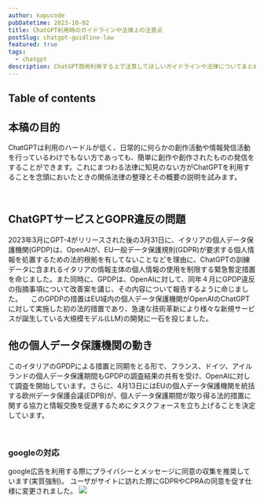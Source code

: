 ```yaml
---
author: kapucode
pubDatetime: 2023-10-02
title: ChatGPT利用時のガイドラインや法律上の注意点
postSlug: chatgpt-guidline-law
featured: true
tags:
  - chatgpt
description: ChatGPT商用利用する上で注意してほしいガイドラインや法律についてまとめてみました。
---
```


## Table of contents

## 本稿の目的

ChatGPTは利用のハードルが低く、日常的に何らかの創作活動や情報発信活動を行っているわけでもない方であっても、簡単に創作や創作されたものの発信をすることができます。これにまつわる法律に知見のない方がChatGPTを利用することを念頭においたときの関係法律の整理とその概要の説明を試みます。

<br />

## ChatGPTサービスとGOPR違反の問題

2023年3月にGPT-4がリリースされた後の3月31日に、イタリアの個人データ保護機関(GPDP)は、OpenAIが、EU一般データ保護規則(GDPR)が要求する個人情報を処置するための法的根拠を有してないことなどを理由に、ChatGPTの訓練データに含まれるイタリアの情報主体の個人情報の使用を制限する緊急暫定措置を命じました。また同時に、GPDPは、OpenAIに対して、同年４月にGPDP違反の指摘事項について改善案を講じ、その内容について報告するように命じました。
　このGPDPの措置はEU域内の個人データ保護機関がOpenAIのChatGPTに対して実施した初の法的措置であり、急速な技術革新により様々な新規サービスが誕生している大規模モデル(LLM)の開発に一石を投じました。

## 他の個人データ保護機関の動き

このイタリアのGPDPによる措置と同期をとる形で、フランス、ドイツ、アイルランドの個人データ保護期間もGPDPの調査結果の共有を受け、OpenAIに対して調査を開始しています。さらに、4月13日にはEUの個人データ保護機関を統括する欧州データ保護会議(EDPB)が、個人データ保護期間が取り得る法的措置に関する協力と情報交換を促進するためにタスクフォースを立ち上げることを決定しています。

<br />

### googleの対応

google広告を利用する際にプライバシーとメッセージに同意の収集を推奨しています(実質強制)。
ユーザがサイトに訪れた際にGDPRやCPRAの同意を促す仕様に変更されました。
![](/blog/2023-10-01-3/google-adsence.png)
